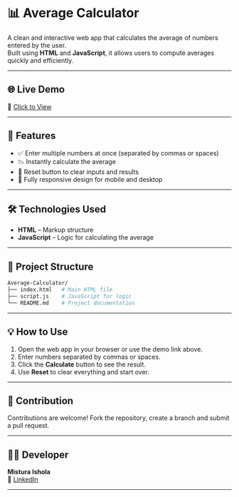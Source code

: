 # 📊 Average Calculator

A clean and interactive web app that calculates the average of numbers entered by the user.  
Built using **HTML** and **JavaScript**, it allows users to compute averages quickly and efficiently.

---

## 🌐 Live Demo
🔗 [Click to View](https://misturadev.github.io/Average-Calculator/)

---

## 🚀 Features

- ✅ Enter multiple numbers at once (separated by commas or spaces)  
- 📉 Instantly calculate the average  
- 🔄 Reset button to clear inputs and results  
- 📱 Fully responsive design for mobile and desktop  

---

## 🛠️ Technologies Used

- **HTML** – Markup structure  
- **JavaScript** – Logic for calculating the average  

---

## 📂 Project Structure

```bash
Average-Calculator/
├── index.html   # Main HTML file
├── script.js    # JavaScript for logic
└── README.md    # Project documentation
```

---

## 💡 How to Use

1. Open the web app in your browser or use the demo link above.  
2. Enter numbers separated by commas or spaces.  
3. Click the **Calculate** button to see the result.  
4. Use **Reset** to clear everything and start over.

---

## 🤝 Contribution

Contributions are welcome! Fork the repository, create a branch and submit a pull request.

---

## 👩‍💻 Developer

**Mistura Ishola**   
🔗 [LinkedIn](https://www.linkedin.com/in/mistura-ishola/)


---

